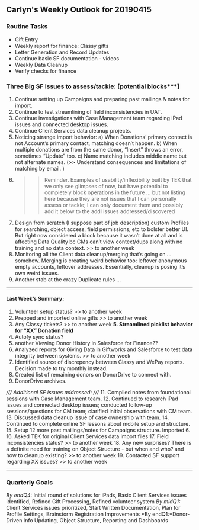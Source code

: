 ## Carlyn's Weekly Outlook for 20190415
### Routine Tasks
* Gift Entry
* Weekly report for finance: Classy gifts
* Letter Generation and Record Updates
* Continue basic SF documentation - videos
* Weekly Data Cleanup
* Verify checks for finance

### Three Big SF Issues to assess/tackle: [potential blocks***]
1. Continue setting up Campaigns and preparing past mailings & notes for import.
2. Continue to test streamlining of field inconsistencies in UAT.
3. Continue investigations with Case Management team regarding iPad issues and connected desktop issues. 
4. Continue Client Services data cleanup projects.
5. Noticing strange import behavior: a) When Donations’ primary contact is not Account’s primary contact, matching doesn’t happen.  b) When multiple donations are from the same donor, “Insert” throws an error, sometimes “Update” too.  c) Name matching includes middle name but not alternate names.  (>> Understand consequences and limitations of matching by email. )
6. > > Reminder.  Examples of usability/inflexibility built by TEK that we only see glimpses of now, but have potential to completely block operations in the future … but not listing here because they are not issues that I can personally assess or tackle; I can only document them and possibly add it below to the addl issues addressed/discovered
7. Design from scratch (I suppose part of job description) custom Profiles for searching, object access, field permissions, etc to bolster better UI.  But right now considered a block because it wasn’t done at all and is affecting Data Quality bc CMs can’t view context/dups along with no training and no data context. >> to another week
8. Monitoring all the Client data cleanup/merging that’s going on … somehow.  Merging is creating weird behavior too: leftover anonymous empty accounts, leftover addresses.  Essentially, cleanup is posing it’s own weird issues.
9. Another stab at the crazy Duplicate rules …

- - - -
#### Last Week’s Summary:
1. Volunteer setup status? >> to another week
2. Prepped and imported online gifts >> to another week
3. Any Classy tickets?  >> to another week
**5. Streamlined picklist behavior for “XX” Donation field**
4. Autofy sync status?
5. another Viewing Donor History in Salesforce for Finance??
6. Analyzed reports for Giving Data in Giftworks and Salesforce to test data integrity between systems.  >> to another week
7. Identified source of discrepency between Classy and WePay reports.  Decision made to try monthly instead.
8. Created list of remaining donors on DonorDrive to connect with. 
9. DonorDrive archives. 

*/// Additional SF issues addressed: ///*
11. Compiled notes from foundational sessions with Case Management team.
12. Continued to research iPad issues and connected desktop issues; conducted follow-up sessions/questions for CM team; clarified initial observations with CM team. 
13. Discussed data cleanup issue of case ownership with team. 
14. Continued to complete online SF lessons about mobile setup and structure.
15. Setup 12 more past mailings/notes for Campaigns structure.  Imported 6.
16. Asked TEK for original Client Services data import files
17. Field inconsistencies status?  >> to another week
18. Any new surprises?  There is a definite need for training on Object Structure - but when and who?  and how to cleanup existing?  >> to another week
19. Contacted SF support regarding XX issues?   >> to another week

- - - -
### Quarterly Goals
*By endQ4:* Initial round of solutions for iPads, Basic Client Services issues identified, Refined Gift Processing, Refined volunteer system
*By midQ1:* Client Services issues prioritized, Start Written Documentation, Plan for Profile Settings, Brainstorm Registration Improvements
*By endQ1:*Donor-Driven Info Updating, Object Structure, Reporting and Dashboards
<!--stackedit_data:
eyJoaXN0b3J5IjpbMzg4NDAzMTM4XX0=
-->